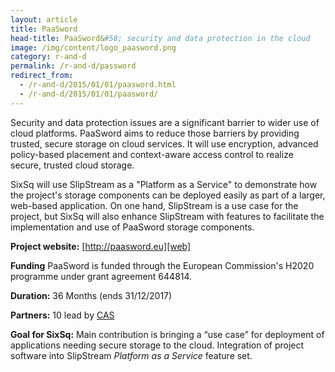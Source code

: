 ```yaml
---
layout: article
title: PaaSword 
head-title: PaaSword&#58; security and data protection in the cloud
image: /img/content/logo_paasword.png
category: r-and-d
permalink: /r-and-d/password
redirect_from:
  - /r-and-d/2015/01/01/paasword.html
  - /r-and-d/2015/01/01/paasword/
---
```


Security and data protection issues are a significant barrier to wider
use of cloud platforms.  PaaSword aims to reduce those barriers by
providing trusted, secure storage on cloud services.  It will use
encryption, advanced policy-based placement and context-aware access
control to realize secure, trusted cloud storage. 

SixSq will use SlipStream as a "Platform as a Service" to demonstrate
how the project's storage components can be deployed easily as part of
a larger, web-based application.  On one hand, SlipStream is a use
case for the project, but SixSq will also enhance SlipStream with
features to facilitate the implementation and use of PaaSword storage
components. 

**Project website:** [http://paasword.eu][web]

**Funding** PaaSword is funded through the European Commission's H2020
  programme under grant agreement 644814.

**Duration:** 36 Months (ends 31/12/2017) 

**Partners:** 10 lead by [CAS][cas]

**Goal for SixSq:** Main contribution is bringing a “use case” for
  deployment of applications needing secure storage to the cloud.
  Integration of project software into SlipStream *Platform as a
  Service* feature set.

[web]: http://paasword.eu 
[cas]: http://www.cas.de/en/homepage.html
